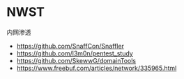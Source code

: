 # NWST
内网渗透

- https://github.com/SnaffCon/Snaffler
- https://github.com/l3m0n/pentest_study
- https://github.com/SkewwG/domainTools
- https://www.freebuf.com/articles/network/335965.html